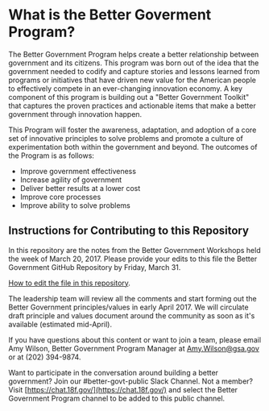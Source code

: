 # What is the Better Goverment Program?

The Better Government Program helps create a better relationship between government and its citizens. This program was born out of the idea that the government needed to codify and capture stories and lessons learned from programs or initiatives that have driven new value for the American people to effectively compete in an ever-changing innovation economy. A key component of this program is building out a "Better Government Toolkit" that captures the proven practices and actionable items that make a better government through innovation happen.

This Program will foster the awareness, adaptation, and adoption of a core set of innovative principles to solve problems and promote a culture of experimentation both within the government and beyond. The outcomes of the Program is as follows:

- Improve government effectiveness
- Increase agility of government
- Deliver better results at a lower cost
- Improve core processes
- Improve ability to solve problems

## Instructions for Contributing to this Repository

In this repository are the notes from the Better Government Workshops held the week of March 20, 2017. Please provide your edits to this file the Better Government GitHub Repository by Friday, March 31.

[How to edit the file in this repository](https://help.github.com/articles/editing-files-in-another-user-s-repository/).

The leadership team will review all the comments and start forming out the Better Government principles/values in early April 2017. We will circulate draft principle and values document around the community as soon as it&#39;s available (estimated mid-April).

If you have questions about this content or want to join a team, please email Amy Wilson, Better Government Program Manager at [Amy.Wilson@gsa.gov](mailto:Amy.Wilson@gsa.gov) or at (202) 394-9874.

Want to participate in the conversation around building a better government? Join our #better-govt-public Slack Channel. Not a member? Visit [https://chat.18f.gov/](https://chat.18f.gov/) and select the Better Government Program channel to be added to this public channel.

